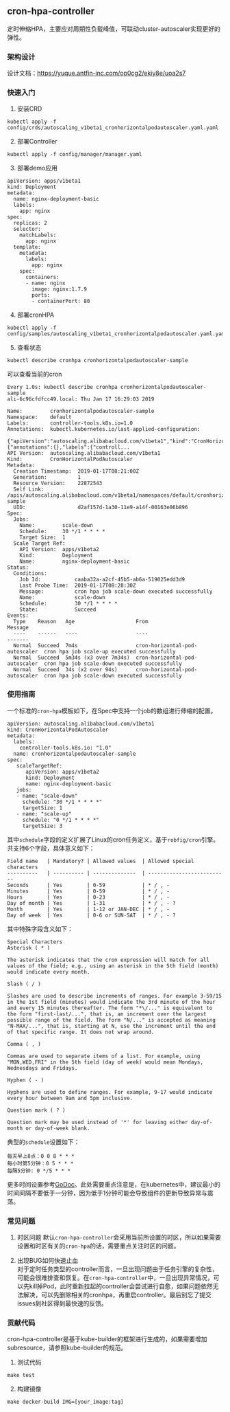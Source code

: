 ## cron-hpa-controller 
定时伸缩HPA，主要应对周期性负载峰值，可联动cluster-autoscaler实现更好的弹性。

### 架构设计 
设计文档：https://yuque.antfin-inc.com/op0cg2/ekiy8e/uoa2s7

### 快速入门  
1. 安装CRD 
```$xslt
kubectl apply -f config/crds/autoscaling_v1beta1_cronhorizontalpodautoscaler.yaml.yaml 
```
2. 部署Controller
```$xslt
kubectl apply -f config/manager/manager.yaml 
```
3. 部署demo应用  
```$xslt
apiVersion: apps/v1beta1
kind: Deployment
metadata:
  name: nginx-deployment-basic
  labels:
    app: nginx
spec:
  replicas: 2
  selector:
    matchLabels:
      app: nginx
  template:
    metadata:
      labels:
        app: nginx
    spec:
      containers:
      - name: nginx
        image: nginx:1.7.9 
        ports:
        - containerPort: 80
```
4. 部署cronHPA
```$xslt
kubectl apply -f config/samples/autoscaling_v1beta1_cronhorizontalpodautoscaler.yaml.yaml 
```

5. 查看状态  

```$xslt
kubectl describe cronhpa cronhorizontalpodautoscaler-sample   
```
可以查看当前的cron
```
Every 1.0s: kubectl describe cronhpa cronhorizontalpodautoscaler-sample                                                                                                 ali-6c96cfdfcc49.local: Thu Jan 17 16:29:03 2019

Name:         cronhorizontalpodautoscaler-sample
Namespace:    default
Labels:       controller-tools.k8s.io=1.0
Annotations:  kubectl.kubernetes.io/last-applied-configuration:
                {"apiVersion":"autoscaling.alibabacloud.com/v1beta1","kind":"CronHorizontalPodAutoscaler","metadata":{"annotations":{},"labels":{"controll...
API Version:  autoscaling.alibabacloud.com/v1beta1
Kind:         CronHorizontalPodAutoscaler
Metadata:
  Creation Timestamp:  2019-01-17T08:21:00Z
  Generation:          1
  Resource Version:    22872543
  Self Link:           /apis/autoscaling.alibabacloud.com/v1beta1/namespaces/default/cronhorizontalpodautoscalers/cronhorizontalpodautoscaler-sample
  UID:                 d2af157d-1a30-11e9-a14f-00163e06b896
Spec:
  Jobs:
    Name:         scale-down
    Schedule:     30 */1 * * * *
    Target Size:  1
  Scale Target Ref:
    API Version:  apps/v1beta2
    Kind:         Deployment
    Name:         nginx-deployment-basic
Status:
  Conditions:
    Job Id:           caaba32a-a2cf-45b5-ab6a-519025edd3d9
    Last Probe Time:  2019-01-17T08:28:30Z
    Message:          cron hpa job scale-down executed successfully
    Name:             scale-down
    Schedule:         30 */1 * * * *
    State:            Succeed
Events:
  Type    Reason   Age                    From                            Message
  ----    ------   ----                   ----                            -------
  Normal  Succeed  7m4s                   cron-horizontal-pod-autoscaler  cron hpa job scale-up executed successfully
  Normal  Succeed  5m34s (x3 over 7m34s)  cron-horizontal-pod-autoscaler  cron hpa job scale-down executed successfully
  Normal  Succeed  34s (x2 over 94s)      cron-horizontal-pod-autoscaler  cron hpa job scale-down executed successfully 
```

### 使用指南
一个标准的`cron-hpa`模板如下，在Spec中支持一个job的数组进行伸缩的配置。
```$xslt
apiVersion: autoscaling.alibabacloud.com/v1beta1
kind: CronHorizontalPodAutoscaler
metadata:
  labels:
    controller-tools.k8s.io: "1.0"
  name: cronhorizontalpodautoscaler-sample
spec:
   scaleTargetRef:
      apiVersion: apps/v1beta2
      kind: Deployment
      name: nginx-deployment-basic
   jobs:
   - name: "scale-down"
     schedule: "30 */1 * * * *"
     targetSize: 1
   - name: "scale-up"
     schedule: "0 */1 * * * *"
     targetSize: 3
```
其中`schedule`字段的定义扩展了Linux的cron任务定义，基于`robfig/cron`引擎。共支持6个字段，具体意义如下：
```$xslt
Field name   | Mandatory? | Allowed values  | Allowed special characters
----------   | ---------- | --------------  | --------------------------
Seconds      | Yes        | 0-59            | * / , -
Minutes      | Yes        | 0-59            | * / , -
Hours        | Yes        | 0-23            | * / , -
Day of month | Yes        | 1-31            | * / , - ?
Month        | Yes        | 1-12 or JAN-DEC | * / , -
Day of week  | Yes        | 0-6 or SUN-SAT  | * / , - ?
```
其中特殊字段含义如下：
```$xslt
Special Characters
Asterisk ( * )

The asterisk indicates that the cron expression will match for all values of the field; e.g., using an asterisk in the 5th field (month) would indicate every month.

Slash ( / )

Slashes are used to describe increments of ranges. For example 3-59/15 in the 1st field (minutes) would indicate the 3rd minute of the hour and every 15 minutes thereafter. The form "*\/..." is equivalent to the form "first-last/...", that is, an increment over the largest possible range of the field. The form "N/..." is accepted as meaning "N-MAX/...", that is, starting at N, use the increment until the end of that specific range. It does not wrap around.

Comma ( , )

Commas are used to separate items of a list. For example, using "MON,WED,FRI" in the 5th field (day of week) would mean Mondays, Wednesdays and Fridays.

Hyphen ( - )

Hyphens are used to define ranges. For example, 9-17 would indicate every hour between 9am and 5pm inclusive.

Question mark ( ? )

Question mark may be used instead of '*' for leaving either day-of-month or day-of-week blank.

```
典型的`schedule`设置如下：
```$xslt
每天早上8点：0 0 8 * * * 
每小时第5分钟：0 5 * * * 
每隔5分钟: 0 */5 * * * 
``` 
更多时间设置参考<a href="https://godoc.org/github.com/robfig/cron" target="_blank">GoDoc</a>。此处需要重点注意是，在kubernetes中，建议最小的时间间隔不要低于一分钟，因为低于1分钟可能会导致组件的更新导致异常与震荡。

### 常见问题
1. 时区问题
默认`cron-hpa-controller`会采用当前所设置的时区，所以如果需要设置和时区有关的`cron-hpa`的话，需要重点关注时区的问题。    

2. 出现BUG如何快速止血    
对于定时任务类型的controller而言，一旦出现问题由于任务引擎的复杂性，可能会很难排查和恢复。在`cron-hpa-controller`中，一旦出现异常情况，可以先kill掉Pod，此时重新拉起的controller会尝试进行自愈，如果问题依然无法解决，可以先删除相关的cronhpa，再重启controller。最后别忘了提交issues到社区得到最快速的反馈。

### 贡献代码  
cron-hpa-controller是基于kube-builder的框架进行生成的，如果需要增加subresource，请参照kube-builder的规范。
1. 测试代码  
``` 
make test 
```
2. 构建镜像   

```$xslt
make docker-build IMG=[your_image:tag]
```